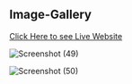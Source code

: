 
## Image-Gallery



[Click Here to see Live Website](https://image-gallery-nextjs-gwrjse2hy-abhishekkhangare21.vercel.app)  

![Screenshot (49)](https://user-images.githubusercontent.com/113746515/235039158-a5731a88-5c0c-4623-be9e-83440326507f.png)

![Screenshot (50)](https://user-images.githubusercontent.com/113746515/235039146-c54df686-248c-4cc6-b613-f8574e791fe0.png)
